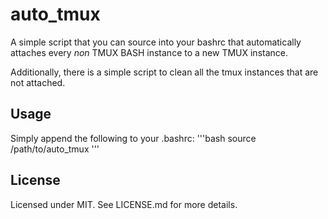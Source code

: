 # auto_tmux

A simple script that you can source into your bashrc that automatically attaches
every _non_ TMUX BASH instance to a new TMUX instance.

Additionally, there is a simple script to clean all the tmux instances that are
not attached.

## Usage

Simply append the following to your .bashrc:
'''bash
source /path/to/auto_tmux
'''

## License

Licensed under MIT. See LICENSE.md for more details.
